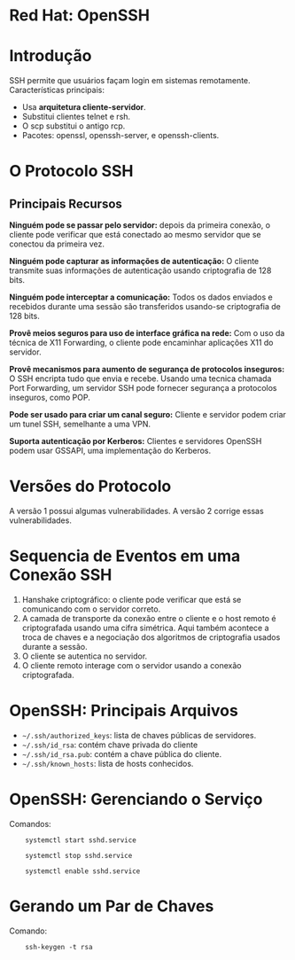 Red Hat: OpenSSH
================


# Introdução

SSH permite que usuários façam login em sistemas remotamente. Características principais:

  - Usa **arquitetura cliente-servidor**.
  - Substitui clientes telnet e rsh.
  - O scp substitui o antigo rcp.
  - Pacotes: openssl, openssh-server, e openssh-clients.

# O Protocolo SSH


## Principais Recursos

**Ninguém pode se passar pelo servidor:** depois da primeira conexão, o cliente pode verificar que está conectado ao mesmo servidor que se conectou da primeira vez.

**Ninguém pode capturar as informações de autenticação:** O cliente transmite suas informações de autenticação usando criptografia de 128 bits.

**Ninguém pode interceptar a comunicação:** Todos os dados enviados e recebidos durante uma sessão são transferidos usando-se criptografia de 128 bits.

**Provê meios seguros para uso de interface gráfica na rede:** Com o uso da técnica de X11 Forwarding, o cliente pode encaminhar aplicações X11 do servidor.

**Provê mecanismos para aumento de segurança de protocolos inseguros:** O SSH encripta tudo que envia e recebe. Usando uma tecnica chamada Port Forwarding, um servidor SSH pode fornecer segurança a protocolos inseguros, como POP.

**Pode ser usado para criar um canal seguro:** Cliente e servidor podem criar um tunel SSH, semelhante a uma VPN.

**Suporta autenticação por Kerberos:** Clientes e servidores OpenSSH podem usar GSSAPI, uma implementação do Kerberos.


# Versões do Protocolo

A versão 1 possui algumas vulnerabilidades. A versão 2 corrige essas vulnerabilidades.


# Sequencia de Eventos em uma Conexão SSH

  1. Hanshake criptográfico: o cliente pode verificar que está se comunicando com o servidor correto.
  2. A camada de transporte da conexão entre o cliente e o host remoto é criptografada usando uma cifra simétrica. Aqui também acontece a troca de chaves e a negociação dos algoritmos de criptografia usados durante a sessão.
  3. O cliente se autentica no servidor.
  4. O cliente remoto interage com o servidor usando a conexão criptografada.


# OpenSSH: Principais Arquivos

  - `~/.ssh/authorized_keys`: lista de chaves públicas de servidores.
  - `~/.ssh/id_rsa`: contém chave privada do cliente
  - `~/.ssh/id_rsa.pub`: contém a chave pública do cliente.
  - `~/.ssh/known_hosts`: lista de hosts conhecidos.

# OpenSSH: Gerenciando o Serviço

Comandos:

        systemctl start sshd.service

        systemctl stop sshd.service

        systemctl enable sshd.service


# Gerando um Par de Chaves


Comando:

        ssh-keygen -t rsa





